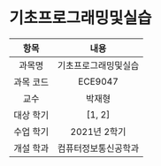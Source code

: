 # 기초프로그래밍및실습
| 항목 | 내용 |
| :-: | :-: |
| 과목명 | 기초프로그래밍및실습 |
| 과목 코드 | ECE9047 |
| 교수 | 박재형 |
| 대상 학기 | [1, 2] |
| 수업 학기 | 2021년 2학기 |
| 개설 학과 | 컴퓨터정보통신공학과 |
